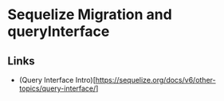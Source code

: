# Sequelize Migration and queryInterface

## Links
* (Query Interface Intro)[https://sequelize.org/docs/v6/other-topics/query-interface/]